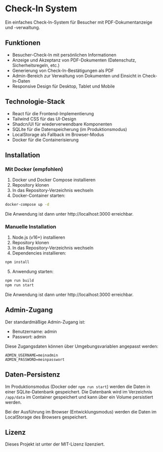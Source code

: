 
# Check-In System

Ein einfaches Check-In-System für Besucher mit PDF-Dokumentanzeige und -verwaltung.

## Funktionen

- Besucher-Check-In mit persönlichen Informationen
- Anzeige und Akzeptanz von PDF-Dokumenten (Datenschutz, Sicherheitsregeln, etc.)
- Generierung von Check-In-Bestätigungen als PDF
- Admin-Bereich zur Verwaltung von Dokumenten und Einsicht in Check-In-Daten
- Responsive Design für Desktop, Tablet und Mobile

## Technologie-Stack

- React für die Frontend-Implementierung
- Tailwind CSS für das UI-Design
- Shadcn/UI für wiederverwendbare Komponenten
- SQLite für die Datenspeicherung (im Produktionsmodus)
- LocalStorage als Fallback im Browser-Modus
- Docker für die Containerisierung

## Installation

### Mit Docker (empfohlen)

1. Docker und Docker Compose installieren
2. Repository klonen
3. In das Repository-Verzeichnis wechseln
4. Docker-Container starten:

```bash
docker-compose up -d
```

Die Anwendung ist dann unter http://localhost:3000 erreichbar.

### Manuelle Installation

1. Node.js (v16+) installieren
2. Repository klonen
3. In das Repository-Verzeichnis wechseln
4. Dependencies installieren:

```bash
npm install
```

5. Anwendung starten:

```bash
npm run build
npm run start
```

Die Anwendung ist dann unter http://localhost:3000 erreichbar.

## Admin-Zugang

Der standardmäßige Admin-Zugang ist:

- Benutzername: admin
- Passwort: admin

Diese Zugangsdaten können über Umgebungsvariablen angepasst werden:

```
ADMIN_USERNAME=meinadmin
ADMIN_PASSWORD=meinpasswort
```

## Daten-Persistenz

Im Produktionsmodus (Docker oder `npm run start`) werden die Daten in einer SQLite-Datenbank gespeichert. Die Datenbank wird im Verzeichnis `/app/data` im Container gespeichert und kann über ein Volume persistiert werden.

Bei der Ausführung im Browser (Entwicklungsmodus) werden die Daten im LocalStorage des Browsers gespeichert.

## Lizenz

Dieses Projekt ist unter der MIT-Lizenz lizenziert.
